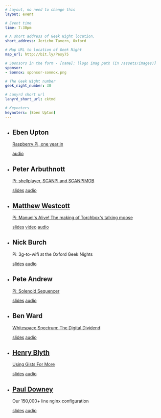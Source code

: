 ```yaml
---
# Layout, no need to change this
layout: event

# Event time
time: 7:30pm

# A short address of Geek Night location. 
short_address: Jericho Tavern, Oxford

# Map URL to location of Geek Night
map_url: http://bit.ly/Pesy75

# Sponsors in the form - [name]: [logo imag path (in /assets/images)]
sponsor: 
- Sonnox: sponsor-sonnox.png

# The Geek Night number
geek_night_number: 30

# Lanyrd short url
lanyrd_short_url: cktmd

# Keynoters
keynoters: [Eben Upton]
---
```


<ul class="keynotes">
  <li itemprop="performer" itemscope="itemscope" itemtype="http://schema.org/Person">
    <h2 itemprop="name">Eben Upton</h2>
    <p><a href="http://www.raspberrypi.org/about" >Raspberry Pi, one year in</a></p>
    <div class="downloads">
      <a href="http://media.ogn.s3.amazonaws.com/ogn30/30-keynote-EbenUpton.mp3">audio</a>
    </div>
  </li>
</ul>
<ul class="microslots">
  <li itemprop="performer" itemscope="itemscope" itemtype="http://schema.org/Person">
    <h2 itemprop="name">Peter Arbuthnott</h2>
    <p><a href="http://www.scanpi.co.uk">Pi: shellplayer, SCANPI and SCANPIMOB</a></p>
    <div class="downloads">
        <a href="http://media.ogn.s3.amazonaws.com/ogn30/microslot-PeterArbuthnott.zip">slides</a>
        <a href="http://media.ogn.s3.amazonaws.com/ogn30/30-microslot-PeterArbuthnott.mp3">audio</a>
    </div>
  </li>
  <li itemprop="performer" itemscope="itemscope" itemtype="http://schema.org/Person">
    <a href="http://matt.west.co.tt/" ><h2 itemprop="name">Matthew Westcott</h2></a>
    <p><a href="http://moose.torchbox.com/">Pi: Manuel's Alive! The making of Torchbox's talking moose</a></p>
    <div class="downloads">
        <a href="http://media.ogn.s3.amazonaws.com/ogn30/microslot-MatthewWestcott.odp">slides</a>
        <a href="http://media.ogn.s3.amazonaws.com/ogn30/microslot-MatthewWestcott.m4v">video</a>
        <a href="http://media.ogn.s3.amazonaws.com/ogn30/30-microslot-MatthewWestcott.mp3">audio</a>
    </div>
  </li>
  <li itemprop="performer" itemscope="itemscope" itemtype="http://schema.org/Person">
    <h2 itemprop="name">Nick Burch</h2>
    <p>Pi: 3g-to-wifi at the Oxford Geek Nights</p>
    <div class="downloads">
        <a href="http://media.ogn.s3.amazonaws.com/ogn30/microslot-NickBurch.odp">slides</a>
        <a href="http://media.ogn.s3.amazonaws.com/ogn30/30-microslot-NickBurch.mp3">audio</a>
    </div>
  </li>
  <li itemprop="performer" itemscope="itemscope" itemtype="http://schema.org/Person">
    <h2 itemprop="name">Pete Andrew</h2>
    <p><a href="http://www.youtube.com/watch?v=mtu9AtU4GQ4">Pi: Solenoid Sequencer</a></p>
    <div class="downloads">
        <a href="http://media.ogn.s3.amazonaws.com/ogn30/microslot-PeteAndrew.odp">slides</a>
        <a href="http://media.ogn.s3.amazonaws.com/ogn30/30-microslot-PeteAndrew.mp3">audio</a>
    </div>
  </li>

  <li itemprop="performer" itemscope="itemscope" itemtype="http://schema.org/Person">
    <h2 itemprop="name">Ben Ward</h2>
    <p><a href="http://badgertrack.com/post/37192131877/whitespace-spectrum" >Whitespace Spectrum: The Digital Dividend</a></p>
    <div class="downloads">
        <a href="http://media.ogn.s3.amazonaws.com/ogn30/microslot-BenWard.pdf">slides</a>
        <a href="http://media.ogn.s3.amazonaws.com/ogn30/30-microslot-BenWard.mp3">audio</a>
    </div>
  </li>
  <li itemprop="performer" itemscope="itemscope" itemtype="http://schema.org/Person">
    <h2 itemprop="name"><a href="http://github.com/henrahmagix" >Henry Blyth</a></h2>
    <p><a href="http://github.com/henrahmagix/gistdeck-your-css">Using Gists For More</a></p>
    <div class="downloads">
        <a href="http://media.ogn.s3.amazonaws.com/ogn30/microslot-HenryBlyth.tgz">slides</a>
        <a href="http://media.ogn.s3.amazonaws.com/ogn30/30-microslot-HenryBlyth.mp3">audio</a>
    </div>
  </li>
  <li itemprop="performer" itemscope="itemscope" itemtype="http://schema.org/Person">
    <h2 itemprop="name"><a href="http://whatfettle.com">Paul Downey</a></h2>
    <p>Our 150,000+ line nginx configuration</p>
    <div class="downloads">
        <a href="http://media.ogn.s3.amazonaws.com/ogn30/microslot-PaulDowney.pdf">slides</a>
        <a href="http://media.ogn.s3.amazonaws.com/ogn30/30-microslot-PaulDowney.mp3">audio</a>
    </div>
  </li>
</ul>
